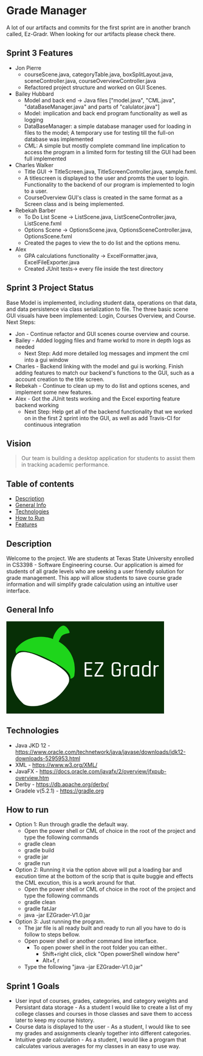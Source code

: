 # Grade Manager

A lot of our artifacts and commits for the first sprint are in another branch called, Ez-Gradr. When looking for our artifacts please check there.

## Sprint 3 Features
* Jon Pierre
  * courseScene.java, categoryTable.java, boxSplitLayout.java, sceneController.java, courseOverviewController.java
  * Refactored project structure and worked on GUI Scenes.
* Bailey Hubbard
  * Model and back end -> Java files ["model.java", "CML.java", "dataBaseManager.java" and parts of "calulator.java"]
  * Model: implication and back end program functionality as well as logging
  * DataBaseManager: a simple database manager used for loading in files to the model; A temporary use for testing till the full-on database was implemented 
  * CML: A simple but mostly complete command line implication to access the program in a limited form for testing till the GUI had been full implemented
* Charles Walker
  * Title GUI -> TitleScreen.java, TitleScreenController.java, sample.fxml. 
  * A titlescreen is displayed to the user and promts the user to login. Functionality to the backend of our program is implemented to login to a user.
  * CourseOverview GUI's class is created in the same format as a Screen class and is being implemented.
* Rebekah Barber
  * To Do List Scene -> ListScene.java, ListSceneController.java, ListScene.fxml
  * Options Scene -> OptionsScene.java, OptionsSceneController.java, OptionsScene.fxml
  * Created the pages to view the to do list and the options menu.
* Alex
  * GPA calculations functionality -> ExcelFormatter.java, ExcelFileExporter.java
  * Created JUnit tests-> every file inside the test directory

## Sprint 3 Project Status
Base Model is implemented, including student data, operations on that data, and data persistence via class serialization to file. The three basic scene GUI visuals have been implemented: Login, Courses Overview, and Course.  
Next Steps:
* Jon - Continue refactor and GUI scenes course overview and course.
* Bailey - Added logging files and frame workd to more in depth logs as needed
  * Next Step: Add more detailed log messages and impment the cml into a gui window
* Charles - Backend linking with the model and gui is working. Finish adding features to match our backend's functions to the GUI, such as a account creation to the title screen.
* Rebekah -  Continue to clean up my to do list and options scenes, and implement some new features.
* Alex - Got the JUnit tests working and the Excel exporting feature backend working
  * Next Step: Help get all of the backend functionality that we worked on in the first 2 sprint into the GUI, as well as add Travis-CI for continuous integration

## Vision
> Our team is building a desktop application for students to assist them in tracking academic performance.

## Table of contents
* [Description](#description)
* [General Info](#general-info)
* [Technologies](#technologies)
* [How to Run](#how-to-run)
* [Features](#features)

## Description
Welcome to the project. We are students at Texas State University enrolled in CS3398 - Software Engineering course.
Our application is aimed for students of all grade levels who are seeking a user friendly solution for grade management.
This app will allow students to save course grade information and will simplify grade calculation using an intuitive user interface.

## General Info
![Example screenshot](./img/EZ_Gradr.PNG)

## Technologies
* Java JKD 12 - https://www.oracle.com/technetwork/java/javase/downloads/jdk12-downloads-5295953.html
* XML - https://www.w3.org/XML/
* JavaFX - https://docs.oracle.com/javafx/2/overview/jfxpub-overview.htm
* Derby - https://db.apache.org/derby/
* Gradele v(5.2.1) - https://gradle.org

## How to run
* Option 1: Run through gradle the default way.
	* Open the power shell or CML of choice in the root of the project and type the following commands
	* gradle clean
	* gradle build
	* gradle jar 
	* gradle run
* Option 2: Running it via the option above will put a loading bar and excution time at the bottom of the scrip that is quite buggie and effects the CML excution, this is a work around for that.
	* Open the power shell or CML of choice in the root of the project and type the following commands
	* gradle clean
	* gradle fatJar
	* java -jar EZGrader-V1.0.jar
* Option 3: Just running the program.
	* The jar file is all ready built and ready to run all you have to do is follow to steps bellow.
	* Open power shell or another command line interface.
		* To open power shell in the root folder you can either..
			* Shift+right click, click "Open powerShell window here"
			* Alt+f, r
	* Type the following "java -jar EZGrader-V1.0.jar"

## Sprint 1 Goals
* User input of courses, grades, categories, and category weights and Persistant data storage - As a student I would like to create a list of my college classes and courses in those classes and save them to access later to keep my course history.
* Course data is displayed to the user - As a student, I would like to see my grades and assignments cleanly together into different categories.
* Intuitive grade calculation - As a student, I would like a program that calculates various averages for my classes in an easy to use way.
  
  
